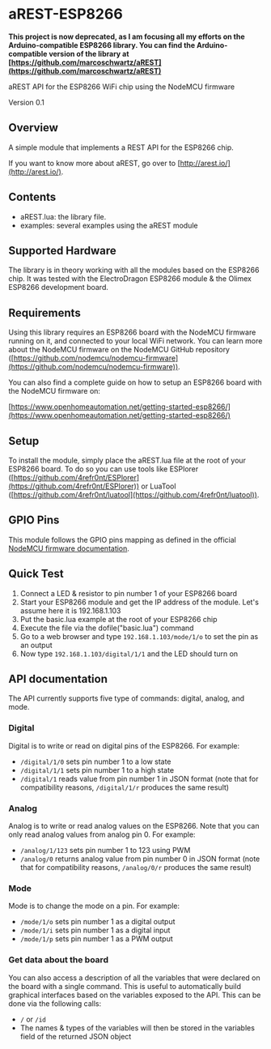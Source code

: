 # aREST-ESP8266

**This project is now deprecated, as I am focusing all my efforts on the Arduino-compatible ESP8266 library. You can find the Arduino-compatible version of the library at [https://github.com/marcoschwartz/aREST](https://github.com/marcoschwartz/aREST)**

aREST API for the ESP8266 WiFi chip using the NodeMCU firmware

Version 0.1

## Overview

A simple module that implements a REST API for the ESP8266 chip.

If you want to know more about aREST, go over to [http://arest.io/](http://arest.io/).

## Contents

- aREST.lua: the library file.
- examples: several examples using the aREST module

## Supported Hardware

The library is in theory working with all the modules based on the ESP8266 chip. It was tested with the ElectroDragon ESP8266 module & the Olimex ESP8266 development board.

## Requirements

Using this library requires an ESP8266 board with the NodeMCU firmware running on it, and connected to your local WiFi network. You can learn more about the NodeMCU firmware on the NodeMCU GitHub repository ([https://github.com/nodemcu/nodemcu-firmware](https://github.com/nodemcu/nodemcu-firmware)). 

You can also find a complete guide on how to setup an ESP8266 board with the NodeMCU firmware on:

[https://www.openhomeautomation.net/getting-started-esp8266/](https://www.openhomeautomation.net/getting-started-esp8266/)

## Setup

To install the module, simply place the aREST.lua file at the root of your ESP8266 board. To do so you can use tools like ESPlorer ([https://github.com/4refr0nt/ESPlorer](https://github.com/4refr0nt/ESPlorer)) or LuaTool ([https://github.com/4refr0nt/luatool](https://github.com/4refr0nt/luatool)).

## GPIO Pins

This module follows the GPIO pins mapping as defined in the official [NodeMCU firmware documentation](https://github.com/nodemcu/nodemcu-firmware/wiki/nodemcu_api_en#new_gpio_map).

## Quick Test

1. Connect a LED & resistor to pin number 1 of your ESP8266 board
2. Start your ESP8266 module and get the IP address of the module. Let's assume here it is 192.168.1.103
3. Put the basic.lua example at the root of your ESP8266 chip
4. Execute the file via the dofile("basic.lua") command
5. Go to a web browser and type `192.168.1.103/mode/1/o` to set the pin as an output
6. Now type `192.168.1.103/digital/1/1` and the LED should turn on

## API documentation

The API currently supports five type of commands: digital, analog, and mode.

### Digital

Digital is to write or read on digital pins of the ESP8266. For example:
  * `/digital/1/0` sets pin number 1 to a low state
  * `/digital/1/1` sets pin number 1 to a high state
  * `/digital/1` reads value from pin number 1 in JSON format (note that for compatibility reasons, `/digital/1/r` produces the same result)

### Analog

Analog is to write or read analog values on the ESP8266. Note that you can only read analog values from analog pin 0. For example:
  * `/analog/1/123` sets pin number 1 to 123 using PWM
  * `/analog/0` returns analog value from pin number 0 in JSON format (note that for compatibility reasons, `/analog/0/r` produces the same result)

### Mode

Mode is to change the mode on a pin. For example:
  * `/mode/1/o` sets pin number 1 as a digital output
  * `/mode/1/i` sets pin number 1 as a digital input
  * `/mode/1/p` sets pin number 1 as a PWM output

### Get data about the board

You can also access a description of all the variables that were declared on the board with a single command. This is useful to automatically build graphical interfaces based on the variables exposed to the API. This can be done via the following calls:
  * `/` or `/id`
  * The names & types of the variables will then be stored in the variables field of the returned JSON object
